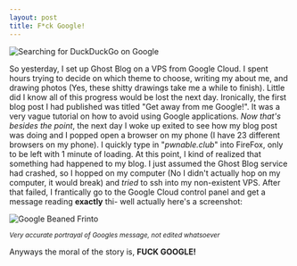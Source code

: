 ```yaml
---
layout: post
title: F*ck Google!
---
```


<img src="{{ site.baseurl }}/images/google.png" alt="Searching for DuckDuckGo on Google">

So yesterday, I set up Ghost Blog on a VPS from Google Cloud. I spent hours trying to decide on which theme to choose, writing my about me, and drawing photos (Yes, these shitty drawings take me a while to finish).
Little did I know all of this progress would be lost the next day. Ironically, the first blog post I had published was titled "Get away from me Google!".
It was a very vague tutorial on how to avoid using Google applications. *Now that's besides the point*, the next day I woke up exited to see how my blog post was doing and I popped open a browser on my phone (I have 23 different browsers on my phone). I quickly type in "*pwnable.club*" into FireFox, only to be left with 1 minute of loading. At this point, I kind of realized that something had happened to my blog.
I just assumed the Ghost Blog service had crashed, so I hopped on my computer (No I didn't actually hop on my computer, it would break) and *tried* to ssh into my non-existent VPS. After that failed, I frantically go to the Google Cloud control panel and get a message reading **exactly** thi- well actually here's a screenshot:

<img src="{{ site.baseurl }}/images/beaned.png" alt="Google Beaned Frinto">

<small><i>Very accurate portrayal of Googles message, not edited whatsoever</i></small>


Anyways the moral of the story is, **FUCK GOOGLE!**
